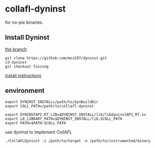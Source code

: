 # collafl-dyninst
for no-pie binaries.

## Install Dyninst

[the branch](https://github.com/mxz297/dyninst/tree/rerewriting)

```
git clone https://github.com/mxz297/dyninst.git
cd dyninst
git checkout fuzzing
```
[install instructions](https://github.com/mxz297/dyninst/tree/rerewriting)

## environment
```
export DYNINST_INSTALL=/path/to/dynBuildDir
export COLL_PATH=/path/to/collafl-dyninst

export DYNINSTAPI_RT_LIB=$DYNINST_INSTALL/lib/libdyninstAPI_RT.so
export LD_LIBRARY_PATH=$DYNINST_INSTALL/lib:$COLL_PATH
export PATH=$PATH:$COLL_PATH
```


use dyninst to implement CollAFL

    ./CollAFLDyninst -i /path/to/target -o /path/to/instrumented/binary
